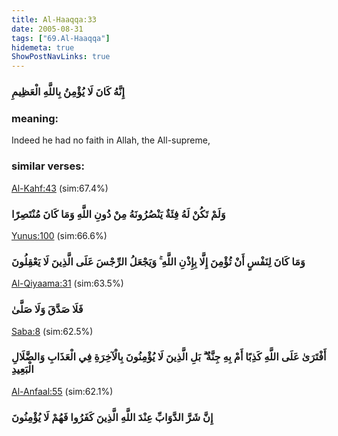```yaml
---
title: Al-Haaqqa:33
date: 2005-08-31
tags: ["69.Al-Haaqqa"]
hidemeta: true 
ShowPostNavLinks: true 
---
```

### إِنَّهُ كَانَ لَا يُؤْمِنُ بِاللَّهِ الْعَظِيمِ
### meaning: 
Indeed he had no faith in Allah, the All-supreme,
### similar verses: 

[Al-Kahf:43](/18/43) (sim:67.4%)

### وَلَمْ تَكُنْ لَهُ فِئَةٌ يَنْصُرُونَهُ مِنْ دُونِ اللَّهِ وَمَا كَانَ مُنْتَصِرًا

[Yunus:100](/10/100) (sim:66.6%)

### وَمَا كَانَ لِنَفْسٍ أَنْ تُؤْمِنَ إِلَّا بِإِذْنِ اللَّهِ ۚ وَيَجْعَلُ الرِّجْسَ عَلَى الَّذِينَ لَا يَعْقِلُونَ

[Al-Qiyaama:31](/75/31) (sim:63.5%)

### فَلَا صَدَّقَ وَلَا صَلَّىٰ

[Saba:8](/34/8) (sim:62.5%)

### أَفْتَرَىٰ عَلَى اللَّهِ كَذِبًا أَمْ بِهِ جِنَّةٌ ۗ بَلِ الَّذِينَ لَا يُؤْمِنُونَ بِالْآخِرَةِ فِي الْعَذَابِ وَالضَّلَالِ الْبَعِيدِ

[Al-Anfaal:55](/8/55) (sim:62.1%)

### إِنَّ شَرَّ الدَّوَابِّ عِنْدَ اللَّهِ الَّذِينَ كَفَرُوا فَهُمْ لَا يُؤْمِنُونَ
